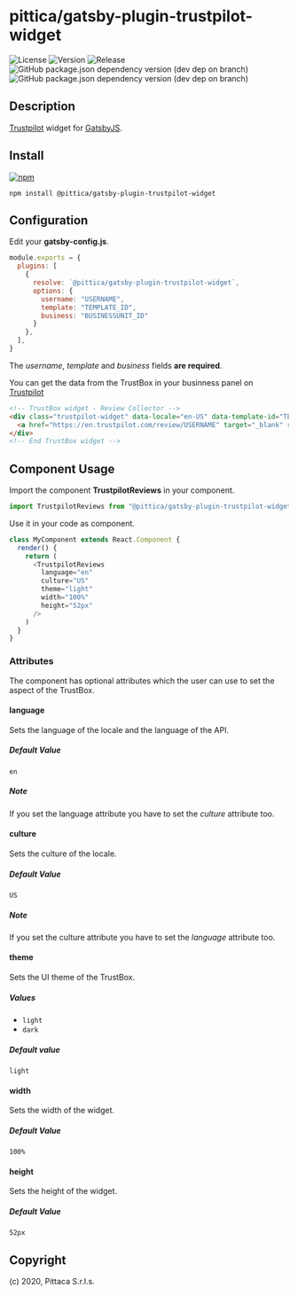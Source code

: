 # pittica/gatsby-plugin-trustpilot-widget

![License](https://img.shields.io/github/license/pittica/gatsby-plugin-trustpilot-widget)
![Version](https://img.shields.io/github/package-json/v/pittica/gatsby-plugin-trustpilot-widget)
![Release](https://img.shields.io/github/v/release/pittica/gatsby-plugin-trustpilot-widget)
![GitHub package.json dependency version (dev dep on branch)](https://img.shields.io/github/package-json/dependency-version/pittica/gatsby-plugin-trustpilot-widget/dev/gatsby)
![GitHub package.json dependency version (dev dep on branch)](https://img.shields.io/github/package-json/dependency-version/pittica/gatsby-plugin-trustpilot-widget/dev/react)

## Description

[Trustpilot](https://www.trustpilot.com/) widget for [GatsbyJS](https://www.gatsbyjs.org/).

## Install

[![npm](https://img.shields.io/npm/v/@pittica/gatsby-plugin-trustpilot-widget)](https://www.npmjs.com/package/@pittica/gatsby-plugin-trustpilot-widget)

```shell
npm install @pittica/gatsby-plugin-trustpilot-widget
```

## Configuration

Edit your **gatsby-config.js**.

```javascript
module.exports = {
  plugins: [
    {
      resolve: `@pittica/gatsby-plugin-trustpilot-widget`,
      options: {
        username: "USERNAME",
        template: "TEMPLATE_ID",
        business: "BUSINESSUNIT_ID"
      }
    },
  ],
}
```

The _username_, _template_ and _business_ fields **are required**.

You can get the data from the TrustBox in your businness panel on [Trustpilot](https://www.trustpilot.com/)

```HTML
<!-- TrustBox widget - Review Collector -->
<div class="trustpilot-widget" data-locale="en-US" data-template-id="TEMPLATE_ID" data-businessunit-id="BUSINESSUNIT_ID" data-style-height="52px" data-style-width="100%">
  <a href="https://en.trustpilot.com/review/USERNAME" target="_blank" rel="noopener">Trustpilot</a>
</div>
<!-- End TrustBox widget -->
```

## Component Usage

Import the component **TrustpilotReviews** in your component.

```javascript
import TrustpilotReviews from "@pittica/gatsby-plugin-trustpilot-widget"
```

Use it in your code as component.

```javascript
class MyComponent extends React.Component {
  render() {
    return (
      <TrustpilotReviews
        language="en"
        culture="US"
        theme="light"
        width="100%"
        height="52px"
      />
    )
  }
}
```

### Attributes

The component has optional attributes which the user can use to set the aspect of the TrustBox.

#### language

Sets the language of the locale and the language of the API.

##### Default Value
`en`

##### Note
If you set the language attribute you have to set the _culture_ attribute too.

#### culture

Sets the culture of the locale.

##### Default Value
`US`

##### Note
If you set the culture attribute you have to set the _language_ attribute too.

#### theme

Sets the UI theme of the TrustBox.

##### Values
* `light`
* `dark`

##### Default value
`light`

#### width

Sets the width of the widget.

##### Default Value
`100%`

#### height

Sets the height of the widget.

##### Default Value
`52px`

## Copyright

(c) 2020, Pittaca S.r.l.s.

